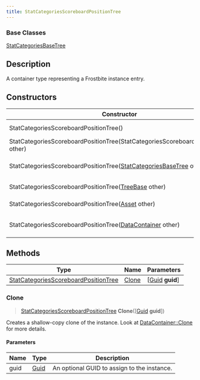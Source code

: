 ```yaml
---
title: StatCategoriesScoreboardPositionTree
---
```

### Base Classes

[StatCategoriesBaseTree](StatCategoriesBaseTree)

## Description

A container type representing a Frostbite instance entry.

## Constructors

| Constructor                                                                                     | Description                                                                                                                                                     |
| ----------------------------------------------------------------------------------------------- | --------------------------------------------------------------------------------------------------------------------------------------------------------------- |
| StatCategoriesScoreboardPositionTree()                                                          | Create a new instance of this container type.                                                                                                                   |
| StatCategoriesScoreboardPositionTree(StatCategoriesScoreboardPositionTree other)                | Create a reference copy of an instance of the same type.                                                                                                        |
| StatCategoriesScoreboardPositionTree([StatCategoriesBaseTree](StatCategoriesBaseTree) other)    | Upcast an instance of type [StatCategoriesBaseTree](StatCategoriesBaseTree) to [StatCategoriesScoreboardPositionTree](StatCategoriesScoreboardPositionTree).    |
| StatCategoriesScoreboardPositionTree([TreeBase](TreeBase) other)                                | Upcast an instance of type [TreeBase](TreeBase) to [StatCategoriesScoreboardPositionTree](StatCategoriesScoreboardPositionTree).                                |
| StatCategoriesScoreboardPositionTree([Asset](Asset) other)                                      | Upcast an instance of type [Asset](Asset) to [StatCategoriesScoreboardPositionTree](StatCategoriesScoreboardPositionTree).                                      |
| StatCategoriesScoreboardPositionTree([DataContainer](/vext/ref/shared/class/datacontainer) other) | Upcast an instance of type [DataContainer](/vext/ref/shared/class/datacontainer) to [StatCategoriesScoreboardPositionTree](StatCategoriesScoreboardPositionTree). |

## Methods

| Type                                                                         | Name            | Parameters                                     |
| ---------------------------------------------------------------------------- | --------------- | ---------------------------------------------- |
| [StatCategoriesScoreboardPositionTree](StatCategoriesScoreboardPositionTree) | [Clone](#clone) | \[[Guid](/vext/ref/shared/class/guid) **guid**\] |

### Clone

> [StatCategoriesScoreboardPositionTree](StatCategoriesScoreboardPositionTree) **Clone**(\[[Guid](/vext/ref/shared/class/guid) **guid**\])

Creates a shallow-copy clone of the instance. Look at [DataContainer::Clone](/vext/ref/shared/class/datacontainer#clone) for more details.

#### Parameters

| Name | Type         | Description                                 |
| ---- | ------------ | ------------------------------------------- |
| guid | [Guid](Guid) | An optional GUID to assign to the instance. |
